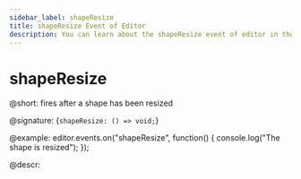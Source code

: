 ```yaml
---
sidebar_label: shapeResize
title: shapeResize Event of Editor
description: You can learn about the shapeResize event of editor in the documentation of the DHTMLX JavaScript Diagram library. Browse developer guides and API reference, try out code examples and live demos, and download a free 30-day evaluation version of DHTMLX Diagram.
---
```


# shapeResize

@short: fires after a shape has been resized

@signature: {`shapeResize: () => void;`}

@example:
editor.events.on("shapeResize", function() {
    console.log("The shape is resized");
});

@descr:
